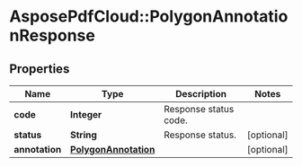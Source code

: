 ﻿# AsposePdfCloud::PolygonAnnotationResponse


## Properties
Name | Type | Description | Notes
------------ | ------------- | ------------- | -------------
**code** | **Integer** | Response status code. | 
**status** | **String** | Response status. | [optional] 
**annotation** | [**PolygonAnnotation**](PolygonAnnotation.md) |  | [optional] 


